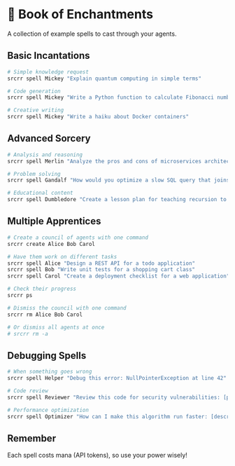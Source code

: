 # 📖 Book of Enchantments

A collection of example spells to cast through your agents.

## Basic Incantations

```bash
# Simple knowledge request
srcrr spell Mickey "Explain quantum computing in simple terms"

# Code generation
srcrr spell Mickey "Write a Python function to calculate Fibonacci numbers"

# Creative writing
srcrr spell Mickey "Write a haiku about Docker containers"
```

## Advanced Sorcery

```bash
# Analysis and reasoning
srcrr spell Merlin "Analyze the pros and cons of microservices architecture"

# Problem solving
srcrr spell Gandalf "How would you optimize a slow SQL query that joins 5 tables?"

# Educational content
srcrr spell Dumbledore "Create a lesson plan for teaching recursion to beginners"
```

## Multiple Apprentices

```bash
# Create a council of agents with one command
srcrr create Alice Bob Carol

# Have them work on different tasks
srcrr spell Alice "Design a REST API for a todo application"
srcrr spell Bob "Write unit tests for a shopping cart class"
srcrr spell Carol "Create a deployment checklist for a web application"

# Check their progress
srcrr ps

# Dismiss the council with one command
srcrr rm Alice Bob Carol

# Or dismiss all agents at once
# srcrr rm -a
```

## Debugging Spells

```bash
# When something goes wrong
srcrr spell Helper "Debug this error: NullPointerException at line 42"

# Code review
srcrr spell Reviewer "Review this code for security vulnerabilities: [paste code]"

# Performance optimization
srcrr spell Optimizer "How can I make this algorithm run faster: [describe algorithm]"
```

## Remember

Each spell costs mana (API tokens), so use your power wisely!